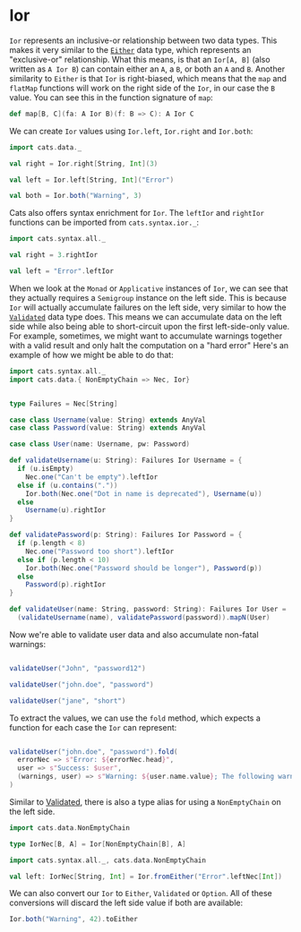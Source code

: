 # Ior

`Ior` represents an inclusive-or relationship between two data types.
This makes it very similar to the [`Either`](either.md) data type, which represents an "exclusive-or" relationship.
What this means, is that an `Ior[A, B]` (also written as `A Ior B`) can contain either an `A`, a `B`, or both an `A` and `B`.
Another similarity to `Either` is that `Ior` is right-biased,
which means that the `map` and `flatMap` functions will work on the right side of the `Ior`, in our case the `B` value.
You can see this in the function signature of `map`:

```scala
def map[B, C](fa: A Ior B)(f: B => C): A Ior C
```

We can create `Ior` values using `Ior.left`, `Ior.right` and `Ior.both`:

```scala mdoc
import cats.data._

val right = Ior.right[String, Int](3)

val left = Ior.left[String, Int]("Error")

val both = Ior.both("Warning", 3)
```

Cats also offers syntax enrichment for `Ior`. The `leftIor` and `rightIor` functions can be imported from `cats.syntax.ior._`:

```scala mdoc:nest
import cats.syntax.all._

val right = 3.rightIor

val left = "Error".leftIor
```


When we look at the `Monad` or `Applicative` instances of `Ior`, we can see that they actually requires a `Semigroup` instance on the left side.
This is because `Ior` will actually accumulate failures on the left side, very similar to how the [`Validated`](validated.md) data type does.
This means we can accumulate data on the left side while also being able to short-circuit upon the first left-side-only value.
For example, sometimes, we might want to accumulate warnings together with a valid result and only halt the computation on a "hard error"
Here's an example of how we might be able to do that:

```scala mdoc:reset-object:silent
import cats.syntax.all._
import cats.data.{ NonEmptyChain => Nec, Ior}


type Failures = Nec[String]

case class Username(value: String) extends AnyVal
case class Password(value: String) extends AnyVal

case class User(name: Username, pw: Password)

def validateUsername(u: String): Failures Ior Username = {
  if (u.isEmpty)
    Nec.one("Can't be empty").leftIor
  else if (u.contains("."))
    Ior.both(Nec.one("Dot in name is deprecated"), Username(u))
  else
    Username(u).rightIor
}

def validatePassword(p: String): Failures Ior Password = {
  if (p.length < 8)
    Nec.one("Password too short").leftIor
  else if (p.length < 10)
    Ior.both(Nec.one("Password should be longer"), Password(p))
  else
    Password(p).rightIor
}

def validateUser(name: String, password: String): Failures Ior User =
  (validateUsername(name), validatePassword(password)).mapN(User)

```

Now we're able to validate user data and also accumulate non-fatal warnings:

```scala mdoc

validateUser("John", "password12")

validateUser("john.doe", "password")

validateUser("jane", "short")

```

To extract the values, we can use the `fold` method, which expects a function for each case the `Ior` can represent:

```scala mdoc

validateUser("john.doe", "password").fold(
  errorNec => s"Error: ${errorNec.head}",
  user => s"Success: $user",
  (warnings, user) => s"Warning: ${user.name.value}; The following warnings occurred: ${warnings.show}"
)

```
Similar to [Validated](validated.md), there is also a type alias for using a `NonEmptyChain` on the left side.

```scala mdoc:silent
import cats.data.NonEmptyChain

type IorNec[B, A] = Ior[NonEmptyChain[B], A]
```


```scala mdoc:nest
import cats.syntax.all._, cats.data.NonEmptyChain

val left: IorNec[String, Int] = Ior.fromEither("Error".leftNec[Int])

```


We can also convert our `Ior` to `Either`, `Validated` or `Option`.
All of these conversions will discard the left side value if both are available:

```scala mdoc
Ior.both("Warning", 42).toEither
```
